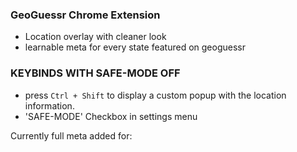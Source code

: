 ### GeoGuessr Chrome Extension ###
- Location overlay with cleaner look
- learnable meta for every state featured on geoguessr

### KEYBINDS WITH SAFE-MODE OFF ###
- press `Ctrl + Shift` to display a custom popup with the location information.
- 'SAFE-MODE' Checkbox in settings menu

Currently full meta added for:

